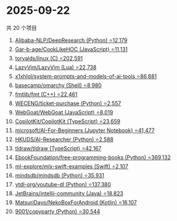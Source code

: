 # 2025-09-22

共 20 个项目

<!-- BEGIN GITHUB -->
<!-- 最后更新时间 2025-09-22 07:07:38 +0800 -->
1. [Alibaba-NLP/DeepResearch (Python) ⭐12,179](https://github.com/Alibaba-NLP/DeepResearch)
1. [Gar-b-age/CookLikeHOC (JavaScript) ⭐11,131](https://github.com/Gar-b-age/CookLikeHOC)
1. [torvalds/linux (C) ⭐202,591](https://github.com/torvalds/linux)
1. [LazyVim/LazyVim (Lua) ⭐22,738](https://github.com/LazyVim/LazyVim)
1. [x1xhlol/system-prompts-and-models-of-ai-tools ⭐86,881](https://github.com/x1xhlol/system-prompts-and-models-of-ai-tools)
1. [basecamp/omarchy (Shell) ⭐8,980](https://github.com/basecamp/omarchy)
1. [fmtlib/fmt (C++) ⭐22,461](https://github.com/fmtlib/fmt)
1. [WECENG/ticket-purchase (Python) ⭐2,557](https://github.com/WECENG/ticket-purchase)
1. [WebGoat/WebGoat (JavaScript) ⭐8,019](https://github.com/WebGoat/WebGoat)
1. [CopilotKit/CopilotKit (TypeScript) ⭐23,659](https://github.com/CopilotKit/CopilotKit)
1. [microsoft/AI-For-Beginners (Jupyter Notebook) ⭐41,477](https://github.com/microsoft/AI-For-Beginners)
1. [HKUDS/AI-Researcher (Python) ⭐2,588](https://github.com/HKUDS/AI-Researcher)
1. [tldraw/tldraw (TypeScript) ⭐42,167](https://github.com/tldraw/tldraw)
1. [EbookFoundation/free-programming-books (Python) ⭐369,132](https://github.com/EbookFoundation/free-programming-books)
1. [ml-explore/mlx-swift-examples (Swift) ⭐2,107](https://github.com/ml-explore/mlx-swift-examples)
1. [mindsdb/mindsdb (Python) ⭐35,931](https://github.com/mindsdb/mindsdb)
1. [ytdl-org/youtube-dl (Python) ⭐137,380](https://github.com/ytdl-org/youtube-dl)
1. [JetBrains/intellij-community (Java) ⭐18,823](https://github.com/JetBrains/intellij-community)
1. [MatsuriDayo/NekoBoxForAndroid (Kotlin) ⭐16,107](https://github.com/MatsuriDayo/NekoBoxForAndroid)
1. [9001/copyparty (Python) ⭐30,544](https://github.com/9001/copyparty)
<!-- END GITHUB -->